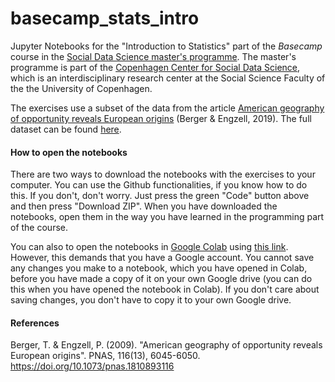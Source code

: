 # basecamp_stats_intro
Jupyter Notebooks for the "Introduction to Statistics" part of the *Basecamp* course in the [Social Data Science master's programme](https://studies.ku.dk/masters/social-data-science/). The master's programme is part of the [Copenhagen Center for Social Data Science](https://sodas.ku.dk/), which is an interdisciplinary research center at the Social Science Faculty of the the University of Copenhagen.

The exercises use a subset of the data from the article [American geography of opportunity reveals European origins](https://www.pnas.org/content/116/13/6045) (Berger & Engzell, 2019). The full dataset can be found [here](https://osf.io/5w7kf/files/).

#### How to open the notebooks

There are two ways to download the notebooks with the exercises to your computer. You can use the Github functionalities, if you know how to do this. If you don't, don't worry. Just press the green "Code" button above and then press "Download ZIP". When you have downloaded the notebooks, open them in the way you have learned in the programming part of the course.

You can also to open the notebooks in [Google Colab](https://colab.research.google.com/) using [this link](https://colab.research.google.com/github/AsgerAndersen/basecamp_stats_intro/blob/master/). However, this demands that you have a Google account. You cannot save any changes you make to a notebook, which you have opened in Colab, before you have made a copy of it on your own Google drive (you can do this when you have opened the notebook in Colab). If you don't care about saving changes, you don't have to copy it to your own Google drive.

#### References

Berger, T. & Engzell, P. (2009). "American geography of opportunity reveals European origins". PNAS, 116(13), 6045-6050. https://doi.org/10.1073/pnas.1810893116
